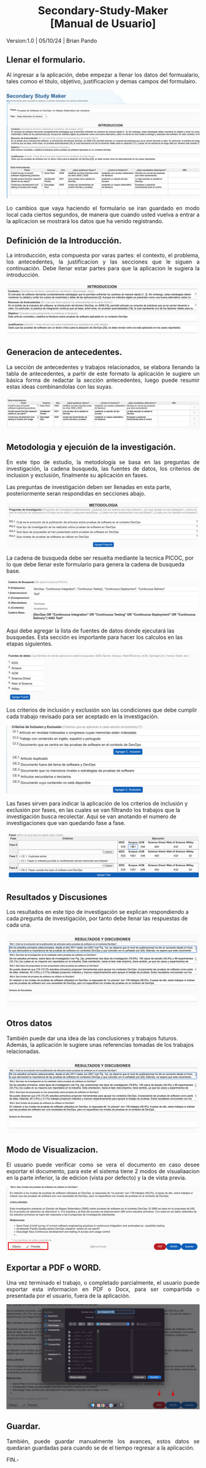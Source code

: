 <h1 style="text-align:center">Secondary-Study-Maker<br /> [Manual de Usuario]</h1>
<p> Version:1.0 | 05/10/24 | Brian Pando </p>


## Llenar el formulario.
<p style="text-align:justify">Al ingresar a la aplicación, debe empezar a llenar los datos del formualario, tales comoo el titulo, objetivo, justificacion y demas campos del formulairo.</p>

<p style="text-align:center;">
<img src="img/form.png"/>
</p>

<p style="text-align:justify">Lo cambios que vaya haciendo el formulario se iran guardado en modo local cada ciertos segundos, de manera que cuando usted vuelva a entrar a la aplicacion se mostrará los datos que ha venido registrando.</p>

## Definición de la Introducción.
<p style="text-align:justify">La introducción, esta compuesta por varas partes: el contexto, el problema, los antecedentes, la justificacion y las secciones que le siguen a continuación. Debe llenar estar partes para que la aplicacion le sugiera la introducción.</p>

<p style="text-align:center;">
<img src="img/intro.png"/>
</p>

## Generacion de antecedentes.
<p style="text-align:justify">La sección de antecedentes y trabajos relacionados, se elabora llenando la tabla de antecedentes, a partir de este formato la aplicación le sugiere un básica forma de redactar la sección antecedentes, luego puede resumir estas ideas combinandolas con las suyas.</p>
<p style="text-align:center;">
<img src="img/ante.png"/>
</p>

## Metodologia y ejecuión de la investigación.
<p style="text-align:justify">En este tipo de estudio, la metodología se basa en las preguntas de investigación, la cadena busqueda, las fuentes de datos, los criterios de inclusion y exclusión, finalmente su aplicación en fases.</p>

<p>Las preguntas de investigación deben ser llenadas en esta parte, posteriormente seran respondidas en secciones abajo.</p>
<p style="text-align:center;">
<img src="img/questions.png"/>
</p>

<p>La cadena de busqueda debe ser resuelta mediante la tecnica PICOC, por lo que debe llenar este formulario para genera la cadena de busqueda base.</p>
<p style="text-align:center;">
<img src="img/queryString.png"/>
</p>

<p>Aqui debe agregar la lista de fuentes de datos donde ejecutará las busquedas. Esta sección es importante para hacer los calculos en las etapas siguientes.</p>
<p style="text-align:center;">
<img src="img/sources.png"/>
</p>


<p>Los criterios de inclusión y exclusión son las condiciones que debe cumplir cada trabajo revisado para ser aceptado en la investigación.</p>
<p style="text-align:center;">
<img src="img/criterias.png"/>
</p>

<p>Las fases sirven para indicar la aplicación de los criterios de inclusión y exclusión por fases, en las cuales se van filtrando los trabajos que la investigación busca recolectar. Aqui se van anotando el numero de investigaciones que van quedando fase a fase.</p>
<p style="text-align:center;">
<img src="img/phases.png"/>
</p>

## Resultados y Discusiones
<p>Los resultados en este tipo de investigación se explican respondiendo a cada pregunta de investigación, por tanto debe llenar las respuestas de cada una.</p>
<p style="text-align:center;">
<img src="img/results.png"/>
</p>

## Otros datos
<p>También puede dar una idea de las conclusiones y trabajos futuros. Además, la aplicación le sugiere unas referencias tomadas de los trabajos relacionadas.</p>
<p style="text-align:center;">
<img src="img/results.png"/>
</p>

## Modo de Visualizacion.
<p style="text-align:justify">El usuario puede verificar como se vera el documento en caso desee exportar el documento, para este el sistema tiene 2 modos de visualiaacion en la parte inferior, la de edicion (vista por defecto) y la de vista previa.</p>
<p style="text-align:center;">
<img src="img/mode.png"/>
</p>

## Exportar a PDF o WORD.
<p style="text-align:justify">Una vez terminado el trabajo, o completado parcialmente, el usuario puede exportar esta informacion en PDF o Docx, para ser compartida o presentada por el usuario, fuera de la aplicación.</p>
<p style="text-align:center;">
<img src="img/export.png"/>
</p>

## Guardar.
<p style="text-align:justify">También, puede guardar manualmente los avances, estos datos se quedaran guardadas para cuando se de el tiempo regresar a la aplicación.</p>

<p>FIN.-</p>
